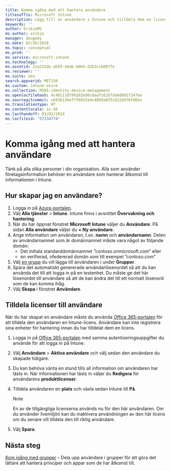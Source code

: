 ```yaml
---
title: Komma igång med att hantera användare
titlesuffix: Microsoft Intune
description: Lägg till en användare i Intune och tilldela dem en licens så att de kan få åtkomst till företagsresurser på mobila enheter.
keywords: ''
author: ErikjeMS
ms.author: erikje
manager: dougeby
ms.date: 02/26/2018
ms.topic: conceptual
ms.prod: ''
ms.service: microsoft-intune
ms.technology: ''
ms.assetid: 22a232de-ab93-44ab-b0b5-d2b3ccb007fe
ms.reviewer: ''
ms.suite: ems
search.appverid: MET150
ms.custom: intune-azure
ms.collection: M365-identity-device-management
ms.openlocfilehash: 4c401110799202bd0c8aafc62bfda6d8827247be
ms.sourcegitcommit: cb93613bef7f6015a4c4095e875cb12dd76f002e
ms.translationtype: HT
ms.contentlocale: sv-SE
ms.lasthandoff: 03/02/2019
ms.locfileid: "57234774"
---
```

# <a name="get-started-managing-users"></a>Komma igång med att hantera användare

Tänk på alla olika personer i din organisation. Alla som använder företagsinformation behöver en användare som hanterar åtkomst till informationen i Intune.

## <a name="how-do-i-create-a-user"></a>Hur skapar jag en användare?

1. Logga in på [Azure-portalen](https://portal.azure.com).
2. Välj **Alla tjänster** > **Intune**. Intune finns i avsnittet **Övervakning och hantering**.
3. När du har öppnat fönstret **Microsoft Intune** väljer du **Användare**. På sidan **Alla användare** väljer du **+ Ny användare**.
4. Ange information om användaren, t.ex. **namn** och **användarnamn**. Delen av användarnamnet som är domännamnet måste vara något av följande domän:
    - Det initiala standarddomännamnet ”contoso.onmicrosoft.com” eller
    - en verifierad, ofedererad domän som till exempel ”contoso.com”
5. Välj [en grupp](get-started-groups.md) du vill lägga till användaren i under **Grupper**.
6. Spara det automatiskt genererade användarlösenordet så att du kan använda det till att logga in på en testenhet. Du måste ge det här lösenordet till användare så att de kan ändra det till ett normalt lösenord som de kan komma ihåg.
7. Välj **Skapa** i fönstret **Användare**.

## <a name="assigning-licenses-to-users"></a>Tilldela licenser till användare

När du har skapat en användare måste du använda [Office 365-portalen](http://go.microsoft.com/fwlink/p/?LinkId=698854) för att tilldela den användaren en Intune-licens. Användare kan inte registrera sina enheter för hantering innan du har tilldelat dem en licens.

1. Logga in på [Office 365-portalen](http://go.microsoft.com/fwlink/p/?LinkId=698854) med samma autentiseringsuppgifter du använde för att logga in på Intune.
2. Välj **Användare** > **Aktiva användare** och välj sedan den användare du skapade tidigare.
3. Du kan behöva vänta en stund tills all information om användaren har lästs in. När informationen har lästs in väljer du **Redigera** för användarens **produktlicenser**.
4. Tilldela användaren en **plats** och växla sedan Intune till **På**.

   > [!NOTE]
   > En av de tillgängliga licenserna används nu för den här användaren. Om du använder livemiljön kan du inaktivera användningen av den här licens om du senare vill tilldela den till riktig användare.

5. Välj **Spara**.

## <a name="next-steps"></a>Nästa steg

[Kom igång med grupper](get-started-groups.md) – Dela upp användare i grupper för att göra det lättare att hantera principer och appar som de har åtkomst till.
